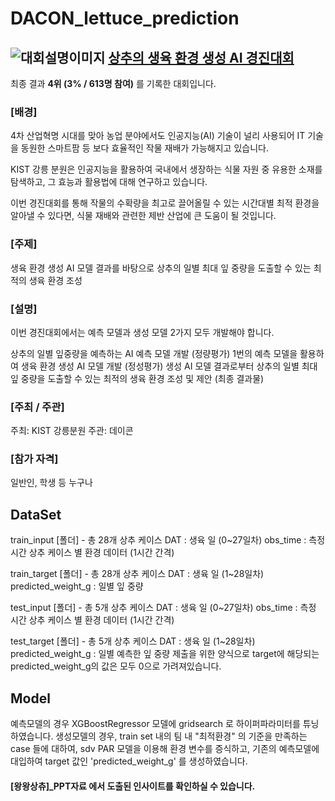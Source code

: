 # DACON_lettuce_prediction
![대회설명이미지](https://user-images.githubusercontent.com/92534659/209780762-7153a789-b52a-41a9-a108-11a351c41bef.png)
[상추의 생육 환경 생성 AI 경진대회](https://dacon.io/competitions/official/236033/overview/description)
---  
최종 결과 **4위 (3% / 613명 참여)** 를 기록한 대회입니다.



### [배경] 
4차 산업혁명 시대를 맞아 농업 분야에서도 인공지능(AI) 기술이 널리 사용되어 IT 기술을 동원한 스마트팜 등 보다 효율적인 작물 재배가 가능해지고 있습니다.

KIST 강릉 분원은 인공지능을 활용하여 국내에서 생장하는 식물 자원 중 유용한 소재를 탐색하고, 그 효능과 활용법에 대해 연구하고 있습니다.

이번 경진대회를 통해 작물의 수확량을 최고로 끌어올릴 수 있는 시간대별 최적 환경을 알아낼 수 있다면, 식물 재배와 관련한 제반 산업에 큰 도움이 될 것입니다.



### [주제]
생육 환경 생성 AI 모델 결과를 바탕으로 상추의 일별 최대 잎 중량을 도출할 수 있는 최적의 생육 환경 조성



### [설명]
이번 경진대회에서는 예측 모델과 생성 모델 2가지 모두 개발해야 합니다.

상추의 일별 잎중량을 예측하는 AI 예측 모델 개발 (정량평가)
1번의 예측 모델을 활용하여 생육 환경 생성 AI 모델 개발 (정성평가)
생성 AI 모델 결과로부터 상추의 일별 최대 잎 중량을 도출할 수 있는 최적의 생육 환경 조성 및 제안 (최종 결과물)

### [주최 / 주관]
주최: KIST 강릉분원
주관: 데이콘


### [참가 자격]
일반인, 학생 등 누구나


## DataSet
train_input [폴더] - 총 28개 상추 케이스
DAT : 생육 일 (0~27일차)
obs_time : 측정 시간
상추 케이스 별 환경 데이터 (1시간 간격)


train_target [폴더] - 총 28개 상추 케이스
DAT : 생육 일 (1~28일차)
predicted_weight_g : 일별 잎 중량


test_input [폴더] - 총 5개 상추 케이스
DAT : 생육 일 (0~27일차)
obs_time : 측정 시간
상추 케이스 별 환경 데이터 (1시간 간격)


test_target [폴더] - 총 5개 상추 케이스
DAT : 생육 일 (1~28일차)
predicted_weight_g : 일별 예측한 잎 중량
제출을 위한 양식으로 target에 해당되는 predicted_weight_g의 값은 모두 0으로 가려져있습니다.

## Model

예측모델의 경우 XGBoostRegressor 모델에 gridsearch 로 하이퍼파라미터를 튜닝하였습니다.
생성모델의 경우, train set 내의 팀 내 "최적환경" 의 기준을 만족하는 case 들에 대하여, sdv PAR 모델을 이용해 환경 변수를 증식하고, 기존의 예측모델에 대입하여 target 값인 'predicted_weight_g' 를 생성하였습니다.

#### [왕왕상츄]_PPT자료 에서 도출된 인사이트를 확인하실 수 있습니다.
